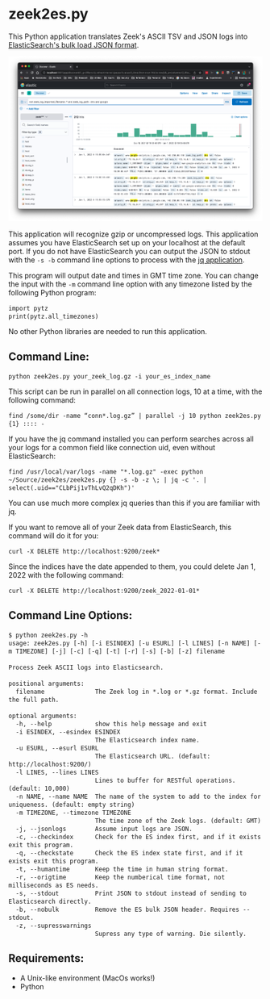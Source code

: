 # zeek2es.py

This Python application translates Zeek's ASCII TSV and JSON
logs into [ElasticSearch's bulk load JSON format](https://www.elastic.co/guide/en/elasticsearch/reference/current/getting-started.html#add-multiple-documents).

![Kibana](images/kibana.png)

This application will recognize gzip or uncompressed logs.  This application assumes 
you have ElasticSearch set up on your localhost at the default port.
If you do not have ElasticSearch you can output the JSON to stdout with the `-s -b` command line options
to process with the [jq application](https://stedolan.github.io/jq).

This program will output date and times in GMT time zone.  You can change the input with the `-m`
command line option with any timezone listed by the following Python program:

```
import pytz
print(pytz.all_timezones)
```

No other Python libraries are needed to run this application.

## Command Line:

```
python zeek2es.py your_zeek_log.gz -i your_es_index_name
```

This script can be run in parallel on all connection logs, 10 at a time, with the following command:

```
find /some/dir -name “conn*.log.gz” | parallel -j 10 python zeek2es.py {1} :::: -
```

If you have the jq command installed you can perform searches across all your logs for a common
field like connection uid, even without ElasticSearch:

```
find /usr/local/var/logs -name "*.log.gz" -exec python ~/Source/zeek2es/zeek2es.py {} -s -b -z \; | jq -c '. | select(.uid=="CLbPij1vThLvQ2qDKh")'
```

You can use much more complex jq queries than this if you are familiar with jq.

If you want to remove all of your Zeek data from ElasticSearch, this command will do it for you:

```
curl -X DELETE http://localhost:9200/zeek*
```

Since the indices have the date appended to them, you could
delete Jan 1, 2022 with the following command:

```
curl -X DELETE http://localhost:9200/zeek_2022-01-01*
```

## Command Line Options:

```
$ python zeek2es.py -h
usage: zeek2es.py [-h] [-i ESINDEX] [-u ESURL] [-l LINES] [-n NAME] [-m TIMEZONE] [-j] [-c] [-q] [-t] [-r] [-s] [-b] [-z] filename

Process Zeek ASCII logs into Elasticsearch.

positional arguments:
  filename              The Zeek log in *.log or *.gz format. Include the full path.

optional arguments:
  -h, --help            show this help message and exit
  -i ESINDEX, --esindex ESINDEX
                        The Elasticsearch index name.
  -u ESURL, --esurl ESURL
                        The Elasticsearch URL. (default: http://localhost:9200/)
  -l LINES, --lines LINES
                        Lines to buffer for RESTful operations. (default: 10,000)
  -n NAME, --name NAME  The name of the system to add to the index for uniqueness. (default: empty string)
  -m TIMEZONE, --timezone TIMEZONE
                        The time zone of the Zeek logs. (default: GMT)
  -j, --jsonlogs        Assume input logs are JSON.
  -c, --checkindex      Check for the ES index first, and if it exists exit this program.
  -q, --checkstate      Check the ES index state first, and if it exists exit this program.
  -t, --humantime       Keep the time in human string format.
  -r, --origtime        Keep the numberical time format, not milliseconds as ES needs.
  -s, --stdout          Print JSON to stdout instead of sending to Elasticsearch directly.
  -b, --nobulk          Remove the ES bulk JSON header. Requires --stdout.
  -z, --supresswarnings
                        Supress any type of warning. Die silently.
```

## Requirements:

- A Unix-like environment (MacOs works!)
- Python